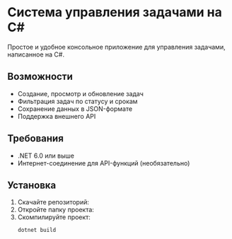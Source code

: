 # Система управления задачами на C#

Простое и удобное консольное приложение для управления задачами, написанное на C#.

## Возможности

- Создание, просмотр и обновление задач
- Фильтрация задач по статусу и срокам
- Сохранение данных в JSON-формате
- Поддержка внешнего API

## Требования

- .NET 6.0 или выше
- Интернет-соединение для API-функций (необязательно)

## Установка

1. Скачайте репозиторий:
2. Откройте папку проекта:
3. Скомпилируйте проект:
   ```
   dotnet build
   ```
